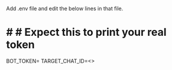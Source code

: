 Add .env file and edit the below lines in that file.

# # # Expect this to print your real token
BOT_TOKEN=<Telegram bot token>
TARGET_CHAT_ID=<>
